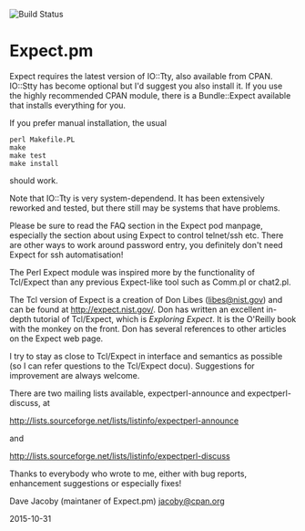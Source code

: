 
![Build Status](https://github.com/jacoby/expect.pm/actions/workflows/perl_tests_ubuntu.yml/badge.svg)

Expect.pm
=========

Expect requires the latest version of IO::Tty, also available from
CPAN.  IO::Stty has become optional but I'd suggest you also install
it.  If you use the highly recommended CPAN module, there is a
Bundle::Expect available that installs everything for you.

If you prefer manual installation, the usual

    perl Makefile.PL
    make
    make test
    make install

should work.

Note that IO::Tty is very system-dependend.  It has been extensively
reworked and tested, but there still may be systems that have
problems.

Please be sure to read the FAQ section in the Expect pod manpage, 
especially the section about using Expect to control telnet/ssh etc.
There are other ways to work around password entry, you definitely 
don't need Expect for ssh automatisation!

The Perl Expect module was inspired more by the functionality of
Tcl/Expect than any previous Expect-like tool such as Comm.pl or
chat2.pl.

The Tcl version of Expect is a creation of Don Libes (libes@nist.gov)
and can be found at http://expect.nist.gov/.  Don has written an
excellent in-depth tutorial of Tcl/Expect, which is _Exploring
Expect_.  It is the O'Reilly book with the monkey on the front.  Don
has several references to other articles on the Expect web page.

I try to stay as close to Tcl/Expect in interface and semantics as
possible (so I can refer questions to the Tcl/Expect docu).
Suggestions for improvement are always welcome.

There are two mailing lists available, expectperl-announce and
expectperl-discuss, at

  http://lists.sourceforge.net/lists/listinfo/expectperl-announce

and

  http://lists.sourceforge.net/lists/listinfo/expectperl-discuss

Thanks to everybody who wrote to me, either with bug reports,
enhancement suggestions or especially fixes!

Dave Jacoby (maintaner of Expect.pm)
jacoby@cpan.org

2015-10-31

